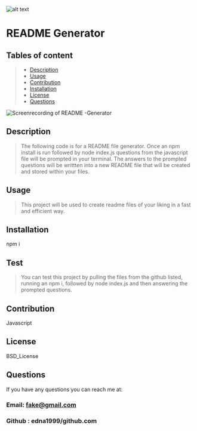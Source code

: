 
 ![alt text](https://img.shields.io/badge/license-BSD_License-blueviolet)
 # README Generator
 ## Tables of content
 >- [Description](#description)
 >- [Usage](#usage)
 >- [Contribution](#contribution)
 >- [Installation](#installation)
 >- [License](#license)
 >- [Questions](#questions)
 
 ![Screenrecording of README -Generator]()

 ## Description
 >The following code is for a README file generator. Once an npm install is run followed by node index.js questions from the javascript file will be prompted in your terminal. The answers to the prompted questions will be writtten into a new README file that will be created and stored within your files.
 ## Usage
 >This project will be used to create readme files of your liking in a fast and efficient way. 
 ## Installation 
 npm i
 ## Test
 >You can test this project by pulling the files from the github listed, running an npm i, followed by node index.js and then answering the prompted questions.
 ## Contribution
 Javascript
 ## License
 BSD_License
 ## Questions
 If you have any questions you can reach me at:
 ### Email: fake@gmail.com
 ### Github : edna1999/github.com
    